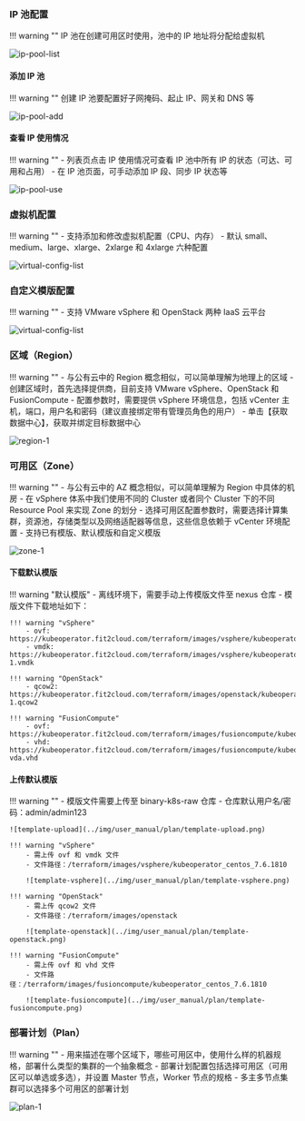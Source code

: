 ### IP 池配置

!!! warning ""
    IP 池在创建可用区时使用，池中的 IP 地址将分配给虚拟机

![ip-pool-list](../img/user_manual/plan/ip-pool-list.png)

#### 添加 IP 池

!!! warning ""
    创建 IP 池要配置好子网掩码、起止 IP、网关和 DNS 等

![ip-pool-add](../img/user_manual/plan/ip-pool-add.png)

#### 查看 IP 使用情况

!!! warning ""
    - 列表页点击 IP 使用情况可查看 IP 池中所有 IP 的状态（可达、可用和占用）
    - 在 IP 池页面，可手动添加 IP 段、同步 IP 状态等

![ip-pool-use](../img/user_manual/plan/ip-pool-use.png)

### 虚拟机配置

!!! warning ""
    - 支持添加和修改虚拟机配置（CPU、内存）
    - 默认 small、medium、large、xlarge、2xlarge 和 4xlarge 六种配置

![virtual-config-list](../img/user_manual/plan/virtual-config-list.png)

### 自定义模版配置

!!! warning ""
    - 支持 VMware vSphere 和 OpenStack 两种 IaaS 云平台

![virtual-config-list](../img/user_manual/plan/custom-templates.png)

### 区域（Region）

!!! warning ""
    - 与公有云中的 Region 概念相似，可以简单理解为地理上的区域
    - 创建区域时，首先选择提供商，目前支持 VMware vSphere、OpenStack 和 FusionCompute
    - 配置参数时，需要提供 vSphere 环境信息，包括 vCenter 主机，端口，用户名和密码（建议直接绑定带有管理员角色的用户）
    - 单击【获取数据中心】，获取并绑定目标数据中心

![region-1](../img/user_manual/plan/region-1.png)

### 可用区（Zone）

!!! warning ""
    - 与公有云中的 AZ 概念相似，可以简单理解为 Region 中具体的机房
    - 在 vSphere 体系中我们使用不同的 Cluster 或者同个 Cluster 下的不同 Resource Pool 来实现 Zone 的划分
    - 选择可用区配置参数时，需要选择计算集群，资源池，存储类型以及网络适配器等信息，这些信息依赖于 vCenter 环境配置
    - 支持已有模版、默认模版和自定义模版

![zone-1](../img/user_manual/plan/zone-1.png)

#### 下载默认模版

!!! warning "默认模版"
    - 离线环境下，需要手动上传模版文件至 nexus 仓库
    - 模版文件下载地址如下：
    
    !!! warning "vSphere"
        - ovf: https://kubeoperator.fit2cloud.com/terraform/images/vsphere/kubeoperator_centos_7.6.1810/kubeoperator_centos_7.6.1810.ovf
        - vmdk: https://kubeoperator.fit2cloud.com/terraform/images/vsphere/kubeoperator_centos_7.6.1810/kubeoperator_centos_7.6.1810-1.vmdk
    
    !!! warning "OpenStack"
        - qcow2: https://kubeoperator.fit2cloud.com/terraform/images/openstack/kubeoperator_centos_7.6.1810-1.qcow2
    
    !!! warning "FusionCompute"
        - ovf: https://kubeoperator.fit2cloud.com/terraform/images/fusioncompute/kubeoperator_centos_7.6.1810/kubeoperator_centos_7.6.1810.ovf
        - vhd: https://kubeoperator.fit2cloud.com/terraform/images/fusioncompute/kubeoperator_centos_7.6.1810/kubeoperator_centos_7.6.1810-vda.vhd

#### 上传默认模版

!!! warning ""
    - 模版文件需要上传至 binary-k8s-raw 仓库
    - 仓库默认用户名/密码：admin/admin123

    ![template-upload](../img/user_manual/plan/template-upload.png)
    
    !!! warning "vSphere"
        - 需上传 ovf 和 vmdk 文件
        - 文件路径：/terraform/images/vsphere/kubeoperator_centos_7.6.1810

        ![template-vsphere](../img/user_manual/plan/template-vsphere.png)
    
    !!! warning "OpenStack"
        - 需上传 qcow2 文件
        - 文件路径：/terraform/images/openstack

        ![template-openstack](../img/user_manual/plan/template-openstack.png)
    
    !!! warning "FusionCompute"
        - 需上传 ovf 和 vhd 文件
        - 文件路径：/terraform/images/fusioncompute/kubeoperator_centos_7.6.1810

        ![template-fusioncompute](../img/user_manual/plan/template-fusioncompute.png)

### 部署计划（Plan）

!!! warning ""
    - 用来描述在哪个区域下，哪些可用区中，使用什么样的机器规格，部署什么类型的集群的一个抽象概念
    - 部署计划配置包括选择可用区（可用区可以单选或多选），并设置 Master 节点，Worker 节点的规格
    - 多主多节点集群可以选择多个可用区的部署计划

![plan-1](../img/user_manual/plan/plan-1.png)
